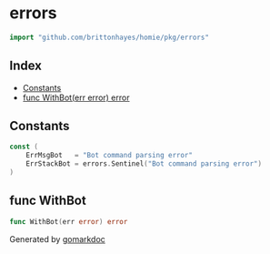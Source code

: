 <!-- Code generated by gomarkdoc. DO NOT EDIT -->

# errors

```go
import "github.com/brittonhayes/homie/pkg/errors"
```

## Index

- [Constants](<#constants>)
- [func WithBot(err error) error](<#func-withbot>)


## Constants

```go
const (
    ErrMsgBot   = "Bot command parsing error"
    ErrStackBot = errors.Sentinel("Bot command parsing error")
)
```

## func WithBot

```go
func WithBot(err error) error
```



Generated by [gomarkdoc](<https://github.com/princjef/gomarkdoc>)
